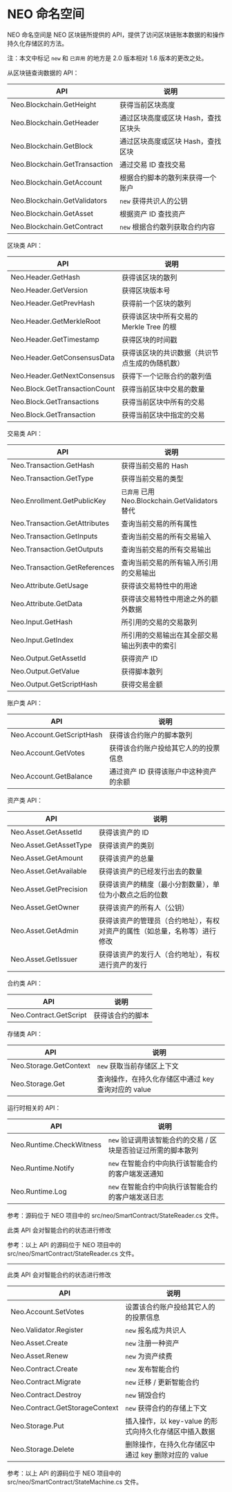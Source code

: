 # NEO 命名空间

NEO 命名空间是 NEO 区块链所提供的 API，提供了访问区块链账本数据的和操作持久化存储区的方法。

注：本文中标记 `new` 和 ` 已弃用 ` 的地方是 2.0 版本相对 1.6 版本的更改之处。

从区块链查询数据的 API：

| API                                 | 说明                   |
| ----------------------------------- | -------------------- |
| Neo.Blockchain.GetHeight      | 获得当前区块高度             |
| Neo.Blockchain.GetHeader      | 通过区块高度或区块 Hash，查找区块头 |
| Neo.Blockchain.GetBlock       | 通过区块高度或区块 Hash，查找区块  |
| Neo.Blockchain.GetTransaction | 通过交易 ID 查找交易         |
| Neo.Blockchain.GetAccount     | 根据合约脚本的散列来获得一个账户     |
| Neo.Blockchain.GetValidators  | `new` 获得共识人的公钥       |
| Neo.Blockchain.GetAsset       | 根据资产 ID 查找资产         |
| Neo.Blockchain.GetContract    | `new` 根据合约散列获取合约内容   |

区块类 API：

| API                                 | 说明                         |
| ----------------------------------- | -------------------------- |
| Neo.Header.GetHash            | 获得该区块的散列                   |
| Neo.Header.GetVersion         | 获得区块版本号                    |
| Neo.Header.GetPrevHash        | 获得前一个区块的散列                 |
| Neo.Header.GetMerkleRoot      | 获得该区块中所有交易的 Merkle Tree 的根 |
| Neo.Header.GetTimestamp       | 获得区块的时间戳                   |
| Neo.Header.GetConsensusData   | 获得该区块的共识数据（共识节点生成的伪随机数）    |
| Neo.Header.GetNextConsensus   | 获得下一个记账合约的散列值              |
| Neo.Block.GetTransactionCount | 获得当前区块中交易的数量               |
| Neo.Block.GetTransactions     | 获得当前区块中所有的交易               |
| Neo.Block.GetTransaction      | 获得当前区块中指定的交易               |

交易类 API：

| API                                 | 说明                                       |
| ----------------------------------- | ---------------------------------------- |
| Neo.Transaction.GetHash       | 获得当前交易的 Hash                             |
| Neo.Transaction.GetType       | 获得当前交易的类型                                |
| Neo.Enrollment.GetPublicKey   | ` 已弃用 ` 已用 Neo.Blockchain.GetValidators 替代 |
| Neo.Transaction.GetAttributes | 查询当前交易的所有属性                              |
| Neo.Transaction.GetInputs     | 查询当前交易的所有交易输入                            |
| Neo.Transaction.GetOutputs    | 查询当前交易的所有交易输出                            |
| Neo.Transaction.GetReferences | 查询当前交易的所有输入所引用的交易输出                      |
| Neo.Attribute.GetUsage        | 获得该交易特性中的用途                              |
| Neo.Attribute.GetData         | 获得该交易特性中用途之外的额外数据                        |
| Neo.Input.GetHash             | 所引用的交易的交易散列                              |
| Neo.Input.GetIndex            | 所引用的交易输出在其全部交易输出列表中的索引                   |
| Neo.Output.GetAssetId         | 获得资产 ID                                  |
| Neo.Output.GetValue           | 获得脚本散列                                   |
| Neo.Output.GetScriptHash      | 获得交易金额                                   |

账户类 API：

| API                             | 说明                  |
| ------------------------------- | ------------------- |
| Neo.Account.GetScriptHash | 获得该合约账户的脚本散列        |
| Neo.Account.GetVotes      | 获得该合约账户投给其它人的的投票信息  |
| Neo.Account.GetBalance    | 通过资产 ID 获得该账户中这种资产的余额 |

资产类 API：

| API                          | 说明                                    |
| ---------------------------- | ------------------------------------- |
| Neo.Asset.GetAssetId   | 获得该资产的 ID                              |
| Neo.Asset.GetAssetType | 获得该资产的类别                              |
| Neo.Asset.GetAmount    | 获得该资产的总量                              |
| Neo.Asset.GetAvailable | 获得该资产的已经发行出去的数量                       |
| Neo.Asset.GetPrecision | 获得该资产的精度（最小分割数量），单位为小数点之后的位数          |
| Neo.Asset.GetOwner     | 获得该资产的所有人（公钥）                         |
| Neo.Asset.GetAdmin     | 获得该资产的管理员（合约地址），有权对资产的属性（如总量，名称等）进行修改 |
| Neo.Asset.GetIssuer    | 获得该资产的发行人（合约地址），有权进行资产的发行             |

合约类 API：

| API                          | 说明       |
| ---------------------------- | -------- |
| Neo.Contract.GetScript | 获得该合约的脚本 |

存储类 API：

| API                          | 说明                              |
| ---------------------------- | ------------------------------- |
| Neo.Storage.GetContext | `new` 获取当前存储区上下文                |
| Neo.Storage.Get        | 查询操作，在持久化存储区中通过 key 查询对应的 value |

运行时相关的 API：


| API                            | 说明                                |
| ------------------------------ | --------------------------------- |
| Neo.Runtime.CheckWitness | `new` 验证调用该智能合约的交易 / 区块是否验证过所需的脚本散列 |
| Neo.Runtime.Notify       | `new` 在智能合约中向执行该智能合约的客户端发送通知      |
| Neo.Runtime.Log          | `new` 在智能合约中向执行该智能合约的客户端发送日志      |

参考：源码位于 NEO 项目中的 src/neo/SmartContract/StateReader.cs 文件。

此类 API 会对智能合约的状态进行修改

参考：以上 API 的源码位于 NEO 项目中的 src/neo/SmartContract/StateReader.cs 文件。

------

此类 API 会对智能合约的状态进行修改

| API                                  | 说明                               |
| ------------------------------------ | -------------------------------- |
| Neo.Account.SetVotes           | 设置该合约账户投给其它人的的投票信息               |
| Neo.Validator.Register         | `new` 报名成为共识人                    |
| Neo.Asset.Create               | `new` 注册一种资产                     |
| Neo.Asset.Renew                | `new` 为资产续费                      |
| Neo.Contract.Create            | `new` 发布智能合约                     |
| Neo.Contract.Migrate           | `new` 迁移 / 更新智能合约                  |
| Neo.Contract.Destroy           | `new` 销毁合约                       |
| Neo.Contract.GetStorageContext | `new` 获得合约的存储上下文                 |
| Neo.Storage.Put                | 插入操作，以 key-value 的形式向持久化存储区中插入数据 |
| Neo.Storage.Delete             | 删除操作，在持久化存储区中通过 key 删除对应的 value  |

参考：以上 API 的源码位于 NEO 项目中的 src/neo/SmartContract/StateMachine.cs 文件。
